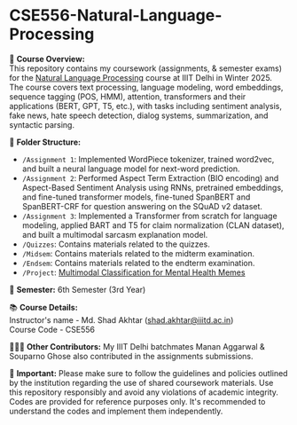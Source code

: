 # CSE556-Natural-Language-Processing

📘 **Course Overview:** <br>
This repository contains my coursework (assignments, &amp; semester exams) for the [Natural Language Processing](https://techtree.iiitd.edu.in/viewDescription/filename?=CSE556) course at IIIT Delhi in Winter 2025. <br>
The course covers text processing, language modeling, word embeddings, sequence tagging (POS, HMM), attention, transformers and their applications (BERT, GPT, T5, etc.), with tasks including sentiment analysis, fake news, hate speech detection, dialog systems, summarization, and syntactic parsing.

📂 **Folder Structure:**
- `/Assignment 1`: Implemented WordPiece tokenizer, trained word2vec, and built a neural language model for next-word prediction.
- `/Assignment 2`: Performed Aspect Term Extraction (BIO encoding) and Aspect-Based Sentiment Analysis using RNNs, pretrained embeddings, and fine-tuned transformer models, fine-tuned SpanBERT and SpanBERT-CRF for question answering on the SQuAD v2 dataset.
- `/Assignment 3`: Implemented a Transformer from scratch for language modeling, applied BART and T5 for claim normalization (CLAN dataset), and built a multimodal sarcasm explanation model.
- `/Quizzes`: Contains materials related to the quizzes.
- `/Midsem`: Contains materials related to the midterm examination.
- `/Endsem`: Contains materials related to the endterm examination.
- `/Project`: [Multimodal Classification for Mental Health Memes](https://github.com/shobhitraj1/Multimodal-Meme-Classification.git)

📅 **Semester:**
6th Semester (3rd Year)

📚 **Course Details:** <br>
Instructor's name - Md. Shad Akhtar (shad.akhtar@iiitd.ac.in) <br>
Course Code - CSE556

🧑‍🤝‍🧑 **Other Contributors:**
My IIIT Delhi batchmates Manan Aggarwal & Souparno Ghose also contributed in the assignments submissions.

📌 **Important:**
Please make sure to follow the guidelines and policies outlined by the institution regarding the use of shared coursework materials. Use this repository responsibly and avoid any violations of academic integrity. Codes are provided for reference purposes only. It's recommended to understand the codes and implement them independently.
